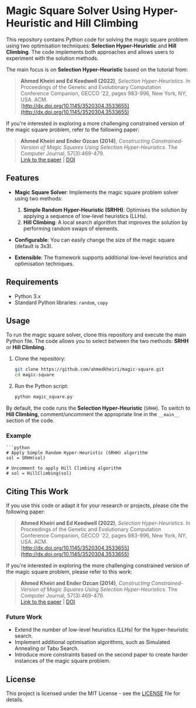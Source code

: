 # Magic Square Solver Using Hyper-Heuristic and Hill Climbing

This repository contains Python code for solving the magic square problem using two optimisation techniques: **Selection Hyper-Heuristic** and **Hill Climbing**. The code implements both approaches and allows users to experiment with the solution methods.

The main focus is on **Selection Hyper-Heuristic** based on the tutorial from:
> **Ahmed Kheiri and Ed Keedwell (2022)**, *Selection Hyper-Heuristics*. In Proceedings of the Genetic and Evolutionary Computation Conference Companion, GECCO '22, pages 983-996, New York, NY, USA. ACM.  
> [http://dx.doi.org/10.1145/3520304.3533655](http://dx.doi.org/10.1145/3520304.3533655)

If you're interested in exploring a more challenging constrained version of the magic square problem, refer to the following paper:
> **Ahmed Kheiri and Ender Ozcan (2014)**, *Constructing Constrained-Version of Magic Squares Using Selection Hyper-Heuristics*. The Computer Journal, 57(3):469-479.  
> [Link to the paper](https://ahmedkheiri.github.io/publications/TheComputerJournal2014.pdf) | [DOI](http://dx.doi.org/10.1093/comjnl/bxt130)

## Features

- **Magic Square Solver**: Implements the magic square problem solver using two methods:
  1. **Simple Random Hyper-Heuristic (SRHH)**: Optimises the solution by applying a sequence of low-level heuristics (LLHs).
  2. **Hill Climbing**: A local search algorithm that improves the solution by performing random swaps of elements.

- **Configurable**: You can easily change the size of the magic square (default is 3x3).

- **Extensible**: The framework supports additional low-level heuristics and optimisation techniques.

## Requirements

- Python 3.x
- Standard Python libraries: `random`, `copy`

## Usage

To run the magic square solver, clone this repository and execute the main Python file. The code allows you to select between the two methods: **SRHH** or **Hill Climbing**.

1. Clone the repository:
   ```bash
   git clone https://github.com/ahmedkheiri/magic-square.git
   cd magic-square
2. Run the Python script:
   ```bash
   python magic_square.py

By default, the code runs the **Selection Hyper-Heuristic** (`SRHH`). To switch to **Hill Climbing**, comment/uncomment the appropriate line in the `__main__` section of the code.

### Example

	```python
	# Apply Simple Random Hyper-Heuristic (SRHH) algorithm
	sol = SRHH(sol)

	# Uncomment to apply Hill Climbing algorithm
	# sol = HillClimbing(sol)

## Citing This Work

If you use this code or adapt it for your research or projects, please cite the following paper:

> **Ahmed Kheiri and Ed Keedwell (2022)**, *Selection Hyper-Heuristics*. In Proceedings of the Genetic and Evolutionary Computation Conference Companion, GECCO '22, pages 983-996, New York, NY, USA. ACM.  
> [http://dx.doi.org/10.1145/3520304.3533655](http://dx.doi.org/10.1145/3520304.3533655)

If you're interested in exploring the more challenging constrained version of the magic square problem, please refer to this work:

> **Ahmed Kheiri and Ender Ozcan (2014)**, *Constructing Constrained-Version of Magic Squares Using Selection Hyper-Heuristics*. The Computer Journal, 57(3):469-479.  
> [Link to the paper](https://ahmedkheiri.github.io/publications/TheComputerJournal2014.pdf) | [DOI](http://dx.doi.org/10.1093/comjnl/bxt130)

### Future Work

- Extend the number of low-level heuristics (LLHs) for the hyper-heuristic search.
- Implement additional optimisation algorithms, such as Simulated Annealing or Tabu Search.
- Introduce more constraints based on the second paper to create harder instances of the magic square problem.

## License

This project is licensed under the MIT License - see the [LICENSE](LICENSE) file for details.
